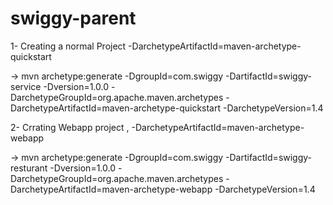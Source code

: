 # swiggy-parent
1- Creating a normal Project   -DarchetypeArtifactId=maven-archetype-quickstart

->  mvn archetype:generate -DgroupId=com.swiggy -DartifactId=swiggy-service -Dversion=1.0.0 -DarchetypeGroupId=org.apache.maven.archetypes -DarchetypeArtifactId=maven-archetype-quickstart -DarchetypeVersion=1.4

2- Crrating Webapp project , -DarchetypeArtifactId=maven-archetype-webapp 

-> mvn archetype:generate -DgroupId=com.swiggy -DartifactId=swiggy-resturant -Dversion=1.0.0 -DarchetypeGroupId=org.apache.maven.archetypes -DarchetypeArtifactId=maven-archetype-webapp -DarchetypeVersion=1.4
